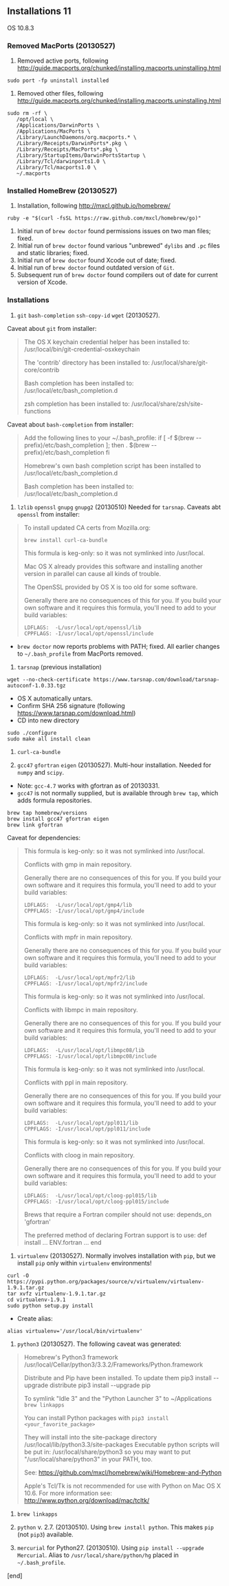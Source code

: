 ## Installations 11

OS 10.8.3

### Removed MacPorts (20130527)
 1. Removed active ports, following http://guide.macports.org/chunked/installing.macports.uninstalling.html

 ```
sudo port -fp uninstall installed
```

 1. Removed other files, following http://guide.macports.org/chunked/installing.macports.uninstalling.html

 ```
sudo rm -rf \
    /opt/local \
    /Applications/DarwinPorts \
    /Applications/MacPorts \
    /Library/LaunchDaemons/org.macports.* \
    /Library/Receipts/DarwinPorts*.pkg \
    /Library/Receipts/MacPorts*.pkg \
    /Library/StartupItems/DarwinPortsStartup \
    /Library/Tcl/darwinports1.0 \
    /Library/Tcl/macports1.0 \
    ~/.macports
```

### Installed HomeBrew (20130527)

 1. Installation, following http://mxcl.github.io/homebrew/

 ```
ruby -e "$(curl -fsSL https://raw.github.com/mxcl/homebrew/go)"
```

 1. Initial run of `brew doctor` found permissions issues on two man files; fixed. 
 1. Initial run of `brew doctor` found various "unbrewed" `dylibs` and `.pc` files and static libraries; fixed. 
 1. Initial run of `brew doctor` found Xcode out of date; fixed. 
 1. Initial run of `brew doctor` found outdated version of `Git`. 
 1. Subsequent run of `brew doctor` found compilers out of date for current version of Xcode.

### Installations

 1. `git` `bash-completion` `ssh-copy-id` `wget` (20130527). 
 
 Caveat about `git` from installer:
 
 > The OS X keychain credential helper has been installed to:
 >   /usr/local/bin/git-credential-osxkeychain
 > 
 > The 'contrib' directory has been installed to:
 >   /usr/local/share/git-core/contrib
 > 
 > Bash completion has been installed to:
 >   /usr/local/etc/bash_completion.d
 > 
 > zsh completion has been installed to:
 >   /usr/local/share/zsh/site-functions
 
 Caveat about `bash-completion` from installer:
 
 > Add the following lines to your ~/.bash_profile:
 >  if [ -f $(brew --prefix)/etc/bash_completion ]; then
 >    . $(brew --prefix)/etc/bash_completion
 >  fi
 >
 >Homebrew's own bash completion script has been installed to
 >  /usr/local/etc/bash_completion.d
 >
 >Bash completion has been installed to:
 >  /usr/local/etc/bash_completion.d

 1. `lzlib` `openssl` `gnupg` `gnupg2` (20130510) Needed for `tarsnap`. Caveats abt `openssl` from installer:

 > To install updated CA certs from Mozilla.org:
 >
 >     brew install curl-ca-bundle
 >
 > This formula is keg-only: so it was not symlinked into /usr/local.
 > 
 > Mac OS X already provides this software and installing another version in
 > parallel can cause all kinds of trouble.
 > 
 > The OpenSSL provided by OS X is too old for some software.
 > 
 > Generally there are no consequences of this for you. If you build your
 > own software and it requires this formula, you'll need to add to your
 > build variables:
 > 
 >     LDFLAGS:  -L/usr/local/opt/openssl/lib
 >     CPPFLAGS: -I/usr/local/opt/openssl/include 
  * `brew doctor` now reports problems with PATH; fixed. All earlier changes to `~/.bash_profile` from MacPorts removed.
 
 1. `tarsnap` (previous installation)

 ```
wget --no-check-certificate https://www.tarsnap.com/download/tarsnap-autoconf-1.0.33.tgz
```
  * OS X automatically untars.
  * Confirm SHA 256 signature (following https://www.tarsnap.com/download.html)
  * CD into new directory
 
  ```
sudo ./configure
sudo make all install clean
```
 1. `curl-ca-bundle` 

 1. `gcc47` `gfortran` `eigen` (20130527). Multi-hour installation. Needed for `numpy` and `scipy`. 
  * Note: `gcc-4.7` works with gfortran as of 20130331.
  * `gcc47` is not normally supplied, but is available through `brew tap`, which adds formula repositories.

 ```
brew tap homebrew/versions
brew install gcc47 gfortran eigen
brew link gfortran
```
 
 Caveat for dependencies:
 
 > This formula is keg-only: so it was not symlinked into /usr/local.
 > 
 > Conflicts with gmp in main repository.
 > 
 > Generally there are no consequences of this for you. If you build your
 > own software and it requires this formula, you'll need to add to your
 > build variables:
 > 
 >     LDFLAGS:  -L/usr/local/opt/gmp4/lib
 >     CPPFLAGS: -I/usr/local/opt/gmp4/include
 >
 > This formula is keg-only: so it was not symlinked into /usr/local.
 > 
 > Conflicts with mpfr in main repository.
 > 
 > Generally there are no consequences of this for you. If you build your
 > own software and it requires this formula, you'll need to add to your
 > build variables:
 > 
 >     LDFLAGS:  -L/usr/local/opt/mpfr2/lib
 >     CPPFLAGS: -I/usr/local/opt/mpfr2/include
 > 
 > This formula is keg-only: so it was not symlinked into /usr/local.
 > 
 > Conflicts with libmpc in main repository.
 > 
 > Generally there are no consequences of this for you. If you build your
 > own software and it requires this formula, you'll need to add to your
 > build variables:
 > 
 >     LDFLAGS:  -L/usr/local/opt/libmpc08/lib
 >     CPPFLAGS: -I/usr/local/opt/libmpc08/include
 >
 >  This formula is keg-only: so it was not symlinked into /usr/local.
 > 
 > Conflicts with ppl in main repository.
 > 
 > Generally there are no consequences of this for you. If you build your
 > own software and it requires this formula, you'll need to add to your
 > build variables:
 > 
 >     LDFLAGS:  -L/usr/local/opt/ppl011/lib
 >     CPPFLAGS: -I/usr/local/opt/ppl011/include
 > 
 > This formula is keg-only: so it was not symlinked into /usr/local.
 > 
 > Conflicts with cloog in main repository.
 > 
 > Generally there are no consequences of this for you. If you build your
 > own software and it requires this formula, you'll need to add to your
 > build variables:
 > 
 >     LDFLAGS:  -L/usr/local/opt/cloog-ppl015/lib
 >     CPPFLAGS: -I/usr/local/opt/cloog-ppl015/include
 >
 > Brews that require a Fortran compiler should not use:
 >   depends_on 'gfortran'
 > 
 > The preferred method of declaring Fortran support is to use:
 >   def install
 >     ...
 >     ENV.fortran
 >     ...
 >   end


 1. `virtualenv` (20130527). Normally involves installation with `pip`, but we install `pip` only within `virtualenv` environments!
 
 ```
curl -O https://pypi.python.org/packages/source/v/virtualenv/virtualenv-1.9.1.tar.gz
tar xvfz virtualenv-1.9.1.tar.gz
cd virtualenv-1.9.1
sudo python setup.py install
```
  * Create alias:

  ```
alias virtualenv='/usr/local/bin/virtualenv'
```

 1. `python3` (20130527). The following caveat was generated:
 
  > Homebrew's Python3 framework
  >   /usr/local/Cellar/python3/3.3.2/Frameworks/Python.framework
  > 
  > Distribute and Pip have been installed. To update them
  >   pip3 install --upgrade distribute
  >   pip3 install --upgrade pip
  > 
  > To symlink "Idle 3" and the "Python Launcher 3" to ~/Applications
  >   `brew linkapps`
  > 
  > You can install Python packages with
  >   `pip3 install <your_favorite_package>`
  > 
  > They will install into the site-package directory
  >   /usr/local/lib/python3.3/site-packages
  > Executable python scripts will be put in:
  >   /usr/local/share/python3
  > so you may want to put "/usr/local/share/python3" in your PATH, too.
  > 
  > See: https://github.com/mxcl/homebrew/wiki/Homebrew-and-Python
  > 
  > Apple's Tcl/Tk is not recommended for use with Python on Mac OS X 10.6.
  > For more information see: http://www.python.org/download/mac/tcltk/

 1. `brew linkapps`

 1. `python` v. 2.7. (20130510). Using `brew install python`. This makes `pip` (not `pip3`) available.
 
 1. `mercurial` for Python27. (20130510). Using `pip install --upgrade Mercurial`. Alias to `/usr/local/share/python/hg` placed in `~/.bash_profile`.

[end]
